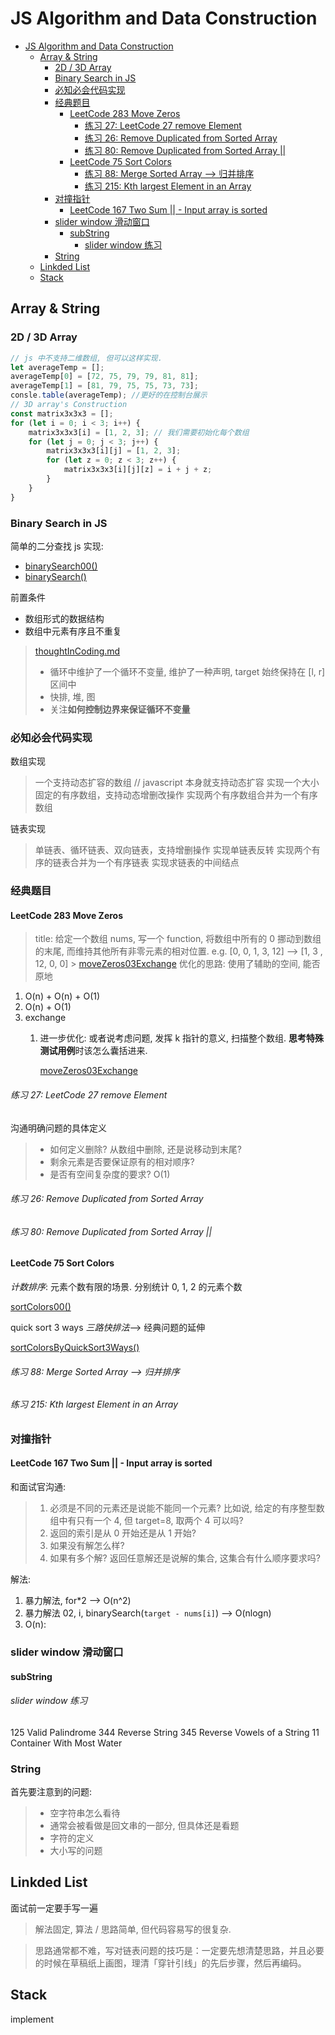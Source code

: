 # JS Algorithm and Data Construction
- [JS Algorithm and Data Construction](#js-algorithm-and-data-construction)
  - [Array & String](#array--string)
    - [2D / 3D Array](#2d--3d-array)
    - [Binary Search in JS](#binary-search-in-js)
    - [必知必会代码实现](#必知必会代码实现)
    - [经典题目](#经典题目)
      - [LeetCode 283 Move Zeros](#leetcode-283-move-zeros)
          - [练习 27: LeetCode 27 remove Element](#练习-27-leetcode-27-remove-element)
          - [练习 26: Remove Duplicated from Sorted Array](#练习-26-remove-duplicated-from-sorted-array)
          - [练习 80: Remove Duplicated from Sorted Array ||](#练习-80-remove-duplicated-from-sorted-array-)
      - [LeetCode 75 Sort Colors](#leetcode-75-sort-colors)
          - [练习 88: Merge Sorted Array --> 归并排序](#练习-88-merge-sorted-array----归并排序)
          - [练习 215: Kth largest Element in an Array](#练习-215-kth-largest-element-in-an-array)
    - [对撞指针](#对撞指针)
      - [LeetCode 167 Two Sum || - Input array is sorted](#leetcode-167-two-sum----input-array-is-sorted)
    - [slider window 滑动窗口](#slider-window-滑动窗口)
      - [subString](#substring)
          - [slider window 练习](#slider-window-练习)
    - [String](#string)
  - [Linkded List](#linkded-list)
  - [Stack](#stack)

## Array & String

### 2D / 3D Array

```js
// js 中不支持二维数组, 但可以这样实现.
let averageTemp = [];
averageTemp[0] = [72, 75, 79, 79, 81, 81];
averageTemp[1] = [81, 79, 75, 75, 73, 73];
consle.table(averageTemp); //更好的在控制台展示
// 3D array's Construction
const matrix3x3x3 = [];
for (let i = 0; i < 3; i++) {
    matrix3x3x3[i] = [1, 2, 3]; // 我们需要初始化每个数组
    for (let j = 0; j < 3; j++) {
        matrix3x3x3[i][j] = [1, 2, 3];
        for (let z = 0; z < 3; z++) {
            matrix3x3x3[i][j][z] = i + j + z;
        }
    }
}
```

### Binary Search in JS

简单的二分查找 js 实现:

* [binarySearch00()](./html/algorithm/binarySlimit.html)
* [binarySearch()](./html/algorithm/forwhile.html)

前置条件

* 数组形式的数据结构
* 数组中元素有序且不重复

> [thoughtInCoding.md](https://github.com/koneMorris1625/h5c3JS/blob/a0411977eeb167ddcfef3c2d2ddd077579108379/thoughtInCoding.md)
>
> - 循环中维护了一个循环不变量, 维护了一种声明, target 始终保持在 [l, r] 区间中
> - 快排, 堆, 图
> - 关注**如何控制边界来保证循环不变量**

### 必知必会代码实现

<i id='arrayNecessary'></i>数组实现

> 一个支持动态扩容的数组 // javascript 本身就支持动态扩容
> 实现一个大小固定的有序数组，支持动态增删改操作
> 实现两个有序数组合并为一个有序数组

链表实现

> 单链表、循环链表、双向链表，支持增删操作
> 实现单链表反转
> 实现两个有序的链表合并为一个有序链表
> 实现求链表的中间结点

### 经典题目

#### LeetCode 283 Move Zeros

> title: 给定一个数组 nums, 写一个 function, 将数组中所有的 0 挪动到数组的末尾, 而维持其他所有非零元素的相对位置.
> e.g. [0, 0, 1, 3, 12] --> [1, 3 , 12, 0, 0] > [moveZeros03Exchange](html/algorithm/binarySlimit.html)
> 优化的思路: 使用了辅助的空间, 能否原地

1. O(n) + O(n) + O(1)
2. O(n) + O(1)
3. exchange
   1. 进一步优化: 或者说考虑问题, 发挥 k 指针的意义, 扫描整个数组. **思考特殊测试用例**时该怎么囊括进来.

      [moveZeros03Exchange](html/algorithm/binarySlimit.html)

###### 练习 27: LeetCode 27 remove Element

沟通明确问题的具体定义

> - 如何定义删除? 从数组中删除, 还是说移动到末尾?
> - 剩余元素是否要保证原有的相对顺序?
> - 是否有空间复杂度的要求? O(1)

###### 练习 26: Remove Duplicated from Sorted Array

###### 练习 80: Remove Duplicated from Sorted Array ||

#### LeetCode 75 Sort Colors

_计数排序_: 元素个数有限的场景. 分别统计 0, 1, 2 的元素个数

[sortColors00()](./html/algorithm/sortColors.html)

quick sort 3 ways _三路快排法_--> 经典问题的延伸

[sortColorsByQuickSort3Ways()](./html/algorithm/sortColors.html)

###### 练习 88: Merge Sorted Array --> 归并排序

###### 练习 215: Kth largest Element in an Array

### 对撞指针

#### LeetCode 167 Two Sum || - Input array is sorted

和面试官沟通:

> 1. 必须是不同的元素还是说能不能同一个元素? 比如说, 给定的有序整型数组中有只有一个 4, 但 target=8, 取两个 4 可以吗?
> 2. 返回的索引是从 0 开始还是从 1 开始?
> 3. 如果没有解怎么样?
> 4. 如果有多个解? 返回任意解还是说解的集合, 这集合有什么顺序要求吗?

解法:

1. 暴力解法, for\*2 --> O(n^2)
2. 暴力解法 02, i, binarySearch(`target - nums[i]`) --> O(nlogn)
3. O(n):

### slider window 滑动窗口

#### subString

###### slider window 练习

125 Valid Palindrome
344 Reverse String
345 Reverse Vowels of a String
11 Container With Most Water

### String

首先要注意到的问题:

> - 空字符串怎么看待
> - 通常会被看做是回文串的一部分, 但具体还是看题
> - 字符的定义
> - 大小写的问题

## Linkded List

面试前一定要手写一遍

> 解法固定, 算法 / 思路简单, 但代码容易写的很复杂.

> 思路通常都不难，写对链表问题的技巧是：一定要先想清楚思路，并且必要的时候在草稿纸上画图，理清「穿针引线」的先后步骤，然后再编码。

## Stack

implement
 